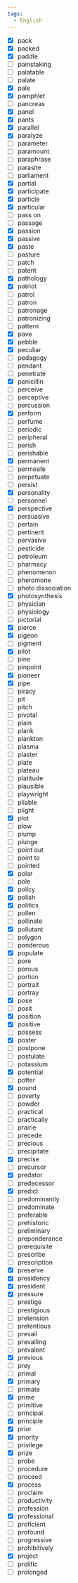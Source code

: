 ```yaml
---
tags: 
  - English
---
```

- [x] pack
- [x] packed
- [x] paddle
- [ ] painstaking
- [ ] palatable
- [ ] palate
- [x] pale
- [x] pamphlet
- [ ] pancreas
- [x] panel
- [x] pants
- [x] parallel
- [x] paralyze
- [ ] parameter
- [ ] paramount
- [ ] paraphrase
- [ ] parasite
- [ ] parliament
- [x] partial
- [x] participate
- [x] particle
- [x] particular
- [ ] pass on
- [ ] passage
- [x] passion
- [x] passive
- [x] paste
- [ ] pasture
- [ ] patch
- [ ] patent
- [x] pathology
- [x] patriot
- [ ] patrol
- [ ] patron
- [ ] patronage
- [ ] patronizing
- [ ] pattern
- [x] pave
- [x] pebble
- [x] peculiar
- [ ] pedagogy
- [ ] pendant
- [ ] penetrate
- [x] penicillin
- [ ] perceive
- [ ] perceptive
- [ ] percussion
- [x] perform
- [ ] perfume
- [ ] periodic
- [ ] peripheral
- [ ] perish
- [ ] perishable
- [x] permanent
- [ ] permeate
- [ ] perpetuate
- [ ] persist
- [x] personality
- [ ] personnel
- [x] perspective
- [ ] persuasive
- [ ] pertain
- [ ] pertinent
- [ ] pervasive
- [ ] pesticide
- [ ] petroleum
- [ ] pharmacy
- [ ] phenomenon
- [ ] pheromone
- [ ] photo dissociation
- [x] photosynthesis
- [ ] physician
- [ ] physiology
- [ ] pictorial
- [x] pierce
- [x] pigeon
- [ ] pigment
- [x] pilot
- [ ] pine
- [ ] pinpoint
- [x] pioneer
- [x] pipe
- [ ] piracy
- [ ] pit
- [ ] pitch
- [ ] pivotal
- [ ] plain
- [ ] plank
- [ ] plankton
- [ ] plasma
- [ ] plaster
- [ ] plate
- [ ] plateau
- [ ] platitude
- [ ] plausible
- [ ] playwright
- [ ] pliable
- [ ] plight
- [x] plot
- [ ] plow
- [ ] plump
- [ ] plunge
- [ ] point out
- [ ] point to
- [ ] pointed
- [x] polar
- [ ] pole
- [x] policy
- [x] polish
- [x] politics
- [ ] pollen
- [ ] pollinate
- [x] pollutant
- [ ] polygon
- [ ] ponderous
- [x] populate
- [ ] pore
- [ ] porous
- [ ] portion
- [ ] portrait
- [ ] portray
- [x] pose
- [ ] posit
- [x] position
- [x] positive
- [ ] possess
- [x] poster
- [ ] postpone
- [ ] postulate
- [ ] potassium
- [x] potential
- [ ] potter
- [x] pound
- [ ] poverty
- [ ] powder
- [ ] practical
- [ ] practically
- [ ] prairie
- [ ] precede
- [ ] precious
- [ ] precipitate
- [x] precise
- [ ] precursor
- [x] predator
- [ ] predecessor
- [x] predict
- [ ] predominantly
- [ ] predominate
- [ ] preferable
- [ ] prehistoric
- [ ] preliminary
- [ ] preponderance
- [ ] prerequisite
- [ ] prescribe
- [ ] prescription
- [x] preserve
- [x] presidency
- [x] president
- [x] pressure
- [ ] prestige
- [ ] prestigious
- [ ] pretension
- [ ] pretentious
- [ ] prevail
- [ ] prevailing
- [ ] prevalent
- [x] previous
- [ ] prey
- [ ] primal
- [x] primary
- [ ] primate
- [x] prime
- [ ] primitive
- [ ] principal
- [x] principle
- [x] prior
- [x] priority
- [ ] privilege
- [x] prize
- [ ] probe
- [ ] procedure
- [ ] proceed
- [x] process
- [ ] proclaim
- [ ] productivity
- [ ] profession
- [x] professional
- [ ] proficient
- [ ] profound
- [ ] progressive
- [ ] prohibitively
- [x] project
- [ ] prolific
- [ ] prolonged